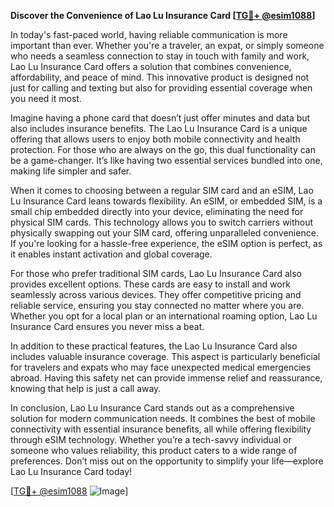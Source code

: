 **Discover the Convenience of Lao Lu Insurance Card [[TG💪+ @esim1088](https://t.me/s/esim1088)]**

In today's fast-paced world, having reliable communication is more important than ever. Whether you're a traveler, an expat, or simply someone who needs a seamless connection to stay in touch with family and work, Lao Lu Insurance Card offers a solution that combines convenience, affordability, and peace of mind. This innovative product is designed not just for calling and texting but also for providing essential coverage when you need it most.

Imagine having a phone card that doesn’t just offer minutes and data but also includes insurance benefits. The Lao Lu Insurance Card is a unique offering that allows users to enjoy both mobile connectivity and health protection. For those who are always on the go, this dual functionality can be a game-changer. It’s like having two essential services bundled into one, making life simpler and safer.

When it comes to choosing between a regular SIM card and an eSIM, Lao Lu Insurance Card leans towards flexibility. An eSIM, or embedded SIM, is a small chip embedded directly into your device, eliminating the need for physical SIM cards. This technology allows you to switch carriers without physically swapping out your SIM card, offering unparalleled convenience. If you're looking for a hassle-free experience, the eSIM option is perfect, as it enables instant activation and global coverage.

For those who prefer traditional SIM cards, Lao Lu Insurance Card also provides excellent options. These cards are easy to install and work seamlessly across various devices. They offer competitive pricing and reliable service, ensuring you stay connected no matter where you are. Whether you opt for a local plan or an international roaming option, Lao Lu Insurance Card ensures you never miss a beat.

In addition to these practical features, the Lao Lu Insurance Card also includes valuable insurance coverage. This aspect is particularly beneficial for travelers and expats who may face unexpected medical emergencies abroad. Having this safety net can provide immense relief and reassurance, knowing that help is just a call away.

In conclusion, Lao Lu Insurance Card stands out as a comprehensive solution for modern communication needs. It combines the best of mobile connectivity with essential insurance benefits, all while offering flexibility through eSIM technology. Whether you’re a tech-savvy individual or someone who values reliability, this product caters to a wide range of preferences. Don’t miss out on the opportunity to simplify your life—explore Lao Lu Insurance Card today!

[[TG💪+ @esim1088](https://t.me/s/esim1088) ![Image](https://i.postimg.cc/Y0z9fWf4/image.png)]